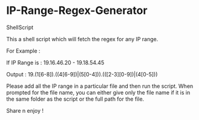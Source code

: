 # IP-Range-Regex-Generator
ShellScript

This a shell script which will fetch the regex for any IP range.

For Example :

If IP Range is :
19.16.46.20 - 19.18.54.45

Output :
19\.(1[6-8])\.((4[6-9])|(5[0-4]))\.(([2-3][0-9])|(4[0-5]))

Please add all the IP range in a particular file and then run the script.
When prompted for the file name, you can either give only the file name if it is in the same folder as the script or the full path for the file.

Share n enjoy !
